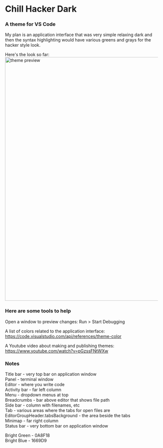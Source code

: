 # Chill Hacker Dark

### A theme for VS Code

My plan is an application interface that was very simple relaxing dark and then the syntax highlighting would have
various greens and grays for the hacker style look.  

Here's the look so far:  
<img src="theme_preview.jpg" alt="theme preview" width="800"/>


### Here are some tools to help
  
Open a window to preview changes:  Run > Start Debugging  
  
A list of colors related to the application interface:  https://code.visualstudio.com/api/references/theme-color    

A Youtube video about making and publishing themes:  https://www.youtube.com/watch?v=pGzssFNtWXw



### Notes  
Title bar - very top bar on application window  
Panel - terminal window  
Editor - where you write code  
Activity bar - far left column   
Menu - dropdown menus at top  
Breadcrumbs - bar above editor that shows file path  
Side bar - column with filenames, etc  
Tab - various areas where the tabs for open files are  
EditorGroupHeader.tabsBackground - the area beside the tabs  
Minimap - far right column  
Status bar - very bottom bar on application window  

Bright Green - 0A8F18  
Bright Blue - 1669D9